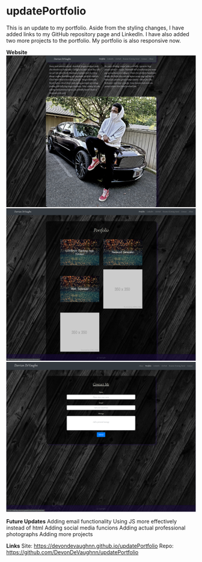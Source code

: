 # updatePortfolio

This is an update to my portfolio.
Aside from the styling changes, I have added links to my GitHub repository page and LinkedIn. I have also added two more projects to the portfolio. My portfolio is also responsive now. 


**Website**
![alt text](https://github.com/DevonDeVaughnn/updatePortfolio/blob/master/images/about.png?raw=true)
![alt text](https://github.com/DevonDeVaughnn/updatePortfolio/blob/master/images/portfolio.png?raw=true)
![alt text](https://github.com/DevonDeVaughnn/updatePortfolio/blob/master/images/contact.png?raw=true)

**Future Updates**
Adding email functionality
Using JS more effectively instead of html
Adding social media funcions
Adding actual professional photographs
Adding more projects

**Links**
Site: https://devondevaughnn.github.io/updatePortfolio
Repo: https://github.com/DevonDeVaughnn/updatePortfolio

